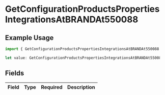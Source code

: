# GetConfigurationProductsPropertiesIntegrationsAtBRANDAt550088

## Example Usage

```typescript
import { GetConfigurationProductsPropertiesIntegrationsAtBRANDAt550088 } from "@vercel/sdk/models/getconfigurationproductsop.js";

let value: GetConfigurationProductsPropertiesIntegrationsAtBRANDAt550088 = {};
```

## Fields

| Field       | Type        | Required    | Description |
| ----------- | ----------- | ----------- | ----------- |